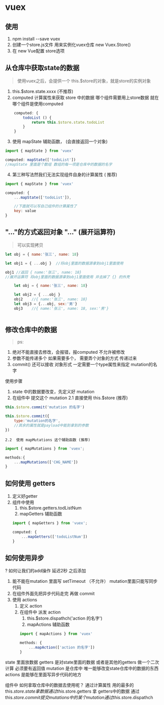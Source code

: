 
# vuex 

## 使用
1. npm install --save vuex
2. 创建一个store.js文件 用来实例化vuex仓库  new Vuex.Store()
3. 在 new Vue配置 store选项

## 从仓库中获取state的数据

> 使用vuex之后，会提供一个 this.$store的对象，就是store的实例对象
1. this.$store.state.xxxx      (不推荐)
2. computed 计算属性来获取 store 中的数据  哪个组件需要用上store数据 就在哪个组件是使用computed
```js
    computed: {
        todoList () {
            return this.$store.state.todoList
        }
    }
```
3. 使用 mapState 辅助函数， (会直接返回一个对象)
```js
import { mapState } from 'vuex'

computed: mapState(['todoList'])
//mapState 里面是个数组 数组的每一项是仓库中的数据的名字

```
4. 第三种写法然我们无法实现组件自身的计算属性 ( 推荐)
```js
import { mapState } from 'vuex'

computed: {
    ...mapState(['todoList']),

    //下面就可以写自己组件的计算属性了
    key: value
}
```

## "..."的方式返回对象 "..." (展开运算符) 
> 可以实现拷贝
```js
let obj = { name:'张三', name: 18}

let obj1 = { ...obj }  //将obj里面的数据源拿到obj1里面使用

obj1 //返回 { name:'张三', name: 18}
//展开运算符 将obj里面的数据源拿到obj1里面使用 并去掉了 {} 的外壳
```
```js
    let obj = { name:'张三', name: 18}

    let obj2 = { ...obj }
    obj2    //{ name:'张三', name: 18}
    let obj3 = {...obj, sex:'男'}
    obj3    //{ name:'张三', name: 18, sex:'男'}
    
```

## 修改仓库中的数据

>ps: 
1. 绝对不能直接去修改，会报错，报computed 不允许被修改
2. 参数不能传递多个 如果需要多个， 需要弄个对象的方式 传递过来
3. commit() 还可以接收 对象形式 一定需要一个type属性来指定 mutation的名字


使用步骤
1. state 中的数据要改变，先定义好 mutation 
2. 在组件中 提交这个 mutation 
    2.1 直接使用 this.$store (推荐)
```js
this.$store.commit('mutation 的名字')

this.$store.commit({
    type:'mutation的名字',
    //其余的属性就是payload中能到拿到的参数
})
```
    2.2  使用 mapMutations 这个辅助函数 (推荐)
```js
import { mapMutations } from 'vuex';

methods:{
    ...mapMutations(['CHG_NAME'])
}
```

## 如何使用 getters

1. 定义好getter
2. 组件中使用
    1. this.$store.getters.todListNum
    2. mapGetters 辅助函数
    ```js
    import { mapGetters } from 'vuex';

    computed: {
        ...mapGetters(['todoListNum'])
    }
    ```
    
## 如何使用异步

? 如何让我们的add操作 延迟2秒 之后添加
 1. 能不能在mutation 里面写 setTimeout （不允许） mutation里面只能写同步代码
 2. 在组件外面先把异步代码走完 再做 commit
 3. 使用 actions
    1. 定义 action
    2. 在组件中 派发 action
        1. this.$store.dispathch('action 的名字')
        2. mapActions 辅助函数
        ```js
        import { mapActions } from 'vuex'

        methods: {
            ...mapAction(['action 的名字'])
        }

state           里面放数据
getters         是对state里面的数据 或者是其他的getters 做一个二次计算 必须要有返回值
mutation        是仓库中 唯一能够改变state仓库中的数据的东西
actions         是能够在里面写异步代码的地方

组件中 如何拿取仓库中的数据去使用呢？
    通过计算属性 
    用的最多的 this.$store.state 拿数据
    通过 this.$store.getters  拿 getters中的数据
    通过 this.$store.commit  提交mutations 中的某个mutation
    通过 this.$store.dispathch
